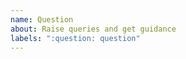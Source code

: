 ```yaml
---
name: Question
about: Raise queries and get guidance
labels: ":question: question"
---
```


<!-- Please describe your query in as much detail as you can! -->
